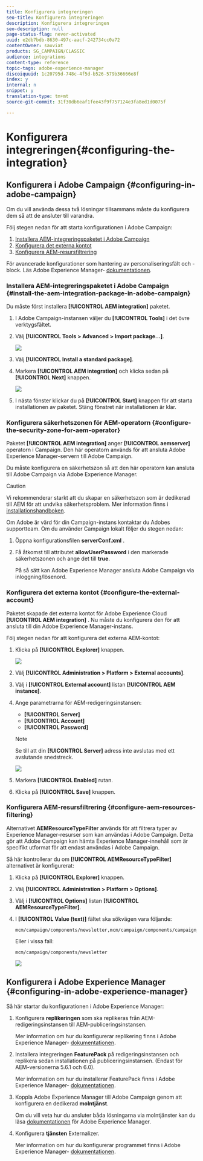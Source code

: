 ```yaml
---
title: Konfigurera integreringen
seo-title: Konfigurera integreringen
description: Konfigurera integreringen
seo-description: null
page-status-flag: never-activated
uuid: e2db7bdb-8630-497c-aacf-242734cc0a72
contentOwner: sauviat
products: SG_CAMPAIGN/CLASSIC
audience: integrations
content-type: reference
topic-tags: adobe-experience-manager
discoiquuid: 1c20795d-748c-4f5d-b526-579b36666e8f
index: y
internal: n
snippet: y
translation-type: tm+mt
source-git-commit: 31f30db6eaf1fee43f9f757124e3fa8ed1d0075f

---
```



# Konfigurera integreringen{#configuring-the-integration}

## Konfigurera i Adobe Campaign {#configuring-in-adobe-campaign}

Om du vill använda dessa två lösningar tillsammans måste du konfigurera dem så att de ansluter till varandra.

Följ stegen nedan för att starta konfigurationen i Adobe Campaign:

1. [Installera AEM-integreringspaketet i Adobe Campaign](#install-the-aem-integration-package-in-adobe-campaign)
1. [Konfigurera det externa kontot](#configure-the-external-account)
1. [Konfigurera AEM-resursfiltrering](#configure-aem-resources-filtering)

För avancerade konfigurationer som hantering av personaliseringsfält och -block. Läs Adobe Experience Manager- [dokumentationen](https://helpx.adobe.com/experience-manager/6-5/sites/administering/using/campaignonpremise.html).

### Installera AEM-integreringspaketet i Adobe Campaign {#install-the-aem-integration-package-in-adobe-campaign}

Du måste först installera **[!UICONTROL AEM integration]** paketet.

1. I Adobe Campaign-instansen väljer du **[!UICONTROL Tools]** i det övre verktygsfältet.
1. Välj **[!UICONTROL Tools > Advanced > Import package...]**.

   ![](assets/aem_config_1.png)

1. Välj **[!UICONTROL Install a standard package]**.
1. Markera **[!UICONTROL AEM integration]** och klicka sedan på **[!UICONTROL Next]** knappen.

   ![](assets/aem_config_2.png)

1. I nästa fönster klickar du på **[!UICONTROL Start]** knappen för att starta installationen av paketet. Stäng fönstret när installationen är klar.

### Konfigurera säkerhetszonen för AEM-operatorn {#configure-the-security-zone-for-aem-operator}

Paketet **[!UICONTROL AEM integration]** anger **[!UICONTROL aemserver]** operatorn i Campaign. Den här operatorn används för att ansluta Adobe Experience Manager-servern till Adobe Campaign.

Du måste konfigurera en säkerhetszon så att den här operatorn kan ansluta till Adobe Campaign via Adobe Experience Manager.

>[!CAUTION]
>
>Vi rekommenderar starkt att du skapar en säkerhetszon som är dedikerad till AEM för att undvika säkerhetsproblem. Mer information finns i [installationshandboken](../../installation/using/configuring-campaign-server.md#defining-security-zones).

Om Adobe är värd för din Campaign-instans kontaktar du Adobes supportteam. Om du använder Campaign lokalt följer du stegen nedan:

1. Öppna konfigurationsfilen **serverConf.xml** .
1. Få åtkomst till attributet **allowUserPassword** i den markerade säkerhetszonen och ange det till **true**.

   På så sätt kan Adobe Experience Manager ansluta Adobe Campaign via inloggning/lösenord.

### Konfigurera det externa kontot {#configure-the-external-account}

Paketet skapade det externa kontot för Adobe Experience Cloud **[!UICONTROL AEM integration]** . Nu måste du konfigurera den för att ansluta till din Adobe Experience Manager-instans.

Följ stegen nedan för att konfigurera det externa AEM-kontot:

1. Klicka på **[!UICONTROL Explorer]** knappen.

   ![](assets/aem_config_3.png)

1. Välj **[!UICONTROL Administration > Platform > External accounts]**.
1. Välj i **[!UICONTROL External account]** listan **[!UICONTROL AEM instance]**.
1. Ange parametrarna för AEM-redigeringsinstansen:

   * **[!UICONTROL Server]**
   * **[!UICONTROL Account]**
   * **[!UICONTROL Password]**
   >[!NOTE]
   >
   >Se till att din **[!UICONTROL Server]** adress inte avslutas med ett avslutande snedstreck.

   ![](assets/aem_config_4.png)

1. Markera **[!UICONTROL Enabled]** rutan.
1. Klicka på **[!UICONTROL Save]** knappen.

### Konfigurera AEM-resursfiltrering {#configure-aem-resources-filtering}

Alternativet **AEMResourceTypeFilter** används för att filtrera typer av Experience Manager-resurser som kan användas i Adobe Campaign. Detta gör att Adobe Campaign kan hämta Experience Manager-innehåll som är specifikt utformat för att endast användas i Adobe Campaign.

Så här kontrollerar du om **[!UICONTROL AEMResourceTypeFilter]** alternativet är konfigurerat:

1. Klicka på **[!UICONTROL Explorer]** knappen.
1. Välj **[!UICONTROL Administration > Platform > Options]**.
1. Välj i **[!UICONTROL Options]** listan **[!UICONTROL AEMResourceTypeFilter]**.
1. I **[!UICONTROL Value (text)]** fältet ska sökvägen vara följande:

   ```
   mcm/campaign/components/newsletter,mcm/campaign/components/campaign_newsletterpage,mcm/neolane/components/newsletter
   ```

   Eller i vissa fall:

   ```
   mcm/campaign/components/newsletter
   ```

   ![](assets/aem_config_5.png)

## Konfigurera i Adobe Experience Manager {#configuring-in-adobe-experience-manager}

Så här startar du konfigurationen i Adobe Experience Manager:

1. Konfigurera **replikeringen** som ska replikeras från AEM-redigeringsinstansen till AEM-publiceringsinstansen.

   Mer information om hur du konfigurerar replikering finns i Adobe Experience Manager- [dokumentationen](https://helpx.adobe.com/experience-manager/6-5/sites/deploying/using/replication.html).

1. Installera integreringen **FeaturePack** på redigeringsinstansen och replikera sedan installationen på publiceringsinstansen. (Endast för AEM-versionerna 5.6.1 och 6.0).

   Mer information om hur du installerar FeaturePack finns i Adobe Experience Manager- [dokumentationen](https://helpx.adobe.com/experience-manager/aem-previous-versions.html).

1. Koppla Adobe Experience Manager till Adobe Campaign genom att konfigurera en dedikerad **molntjänst**.

   Om du vill veta hur du ansluter båda lösningarna via molntjänster kan du läsa [dokumentationen](https://helpx.adobe.com/experience-manager/6-5/sites/administering/using/campaignonpremise.html#ConfiguringAdobeExperienceManager) för Adobe Experience Manager.

1. Konfigurera **tjänsten** Externalizer.

   Mer information om hur du konfigurerar programmet finns i Adobe Experience Manager- [dokumentationen](https://helpx.adobe.com/experience-manager/6-5/sites/developing/using/externalizer.html).

